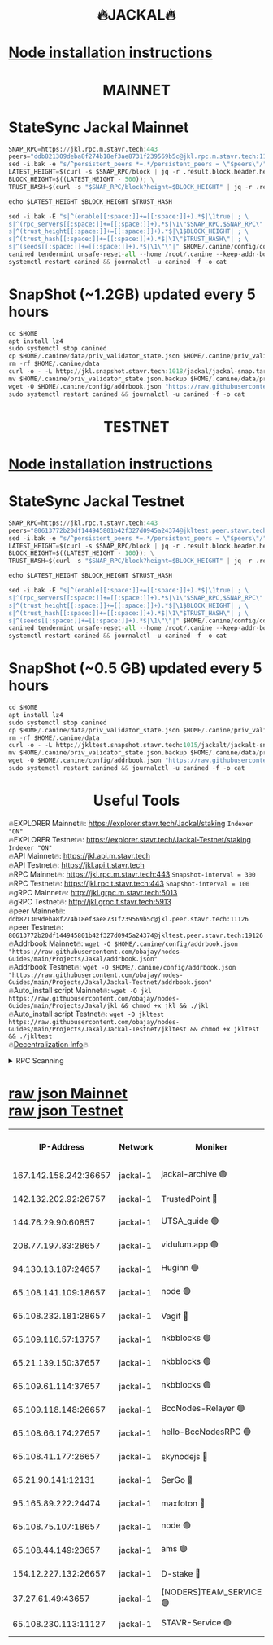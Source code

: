 <h1 align="center"> 🔥JACKAL🔥</h1>

[Node installation instructions](https://github.com/obajay/nodes-Guides/tree/main/Projects/Jakal)
=

<h1 align="center"> MAINNET</h1>

# StateSync Jackal Mainnet
```python
SNAP_RPC=https://jkl.rpc.m.stavr.tech:443
peers="ddb821309deba8f274b18ef3ae8731f239569b5c@jkl.rpc.m.stavr.tech:11126"
sed -i.bak -e "s/^persistent_peers *=.*/persistent_peers = \"$peers\"/" $HOME/.canine/config/config.toml
LATEST_HEIGHT=$(curl -s $SNAP_RPC/block | jq -r .result.block.header.height); \
BLOCK_HEIGHT=$((LATEST_HEIGHT - 500)); \
TRUST_HASH=$(curl -s "$SNAP_RPC/block?height=$BLOCK_HEIGHT" | jq -r .result.block_id.hash)

echo $LATEST_HEIGHT $BLOCK_HEIGHT $TRUST_HASH

sed -i.bak -E "s|^(enable[[:space:]]+=[[:space:]]+).*$|\1true| ; \
s|^(rpc_servers[[:space:]]+=[[:space:]]+).*$|\1\"$SNAP_RPC,$SNAP_RPC\"| ; \
s|^(trust_height[[:space:]]+=[[:space:]]+).*$|\1$BLOCK_HEIGHT| ; \
s|^(trust_hash[[:space:]]+=[[:space:]]+).*$|\1\"$TRUST_HASH\"| ; \
s|^(seeds[[:space:]]+=[[:space:]]+).*$|\1\"\"|" $HOME/.canine/config/config.toml
canined tendermint unsafe-reset-all --home /root/.canine --keep-addr-book
systemctl restart canined && journalctl -u canined -f -o cat
```
# SnapShot (~1.2GB) updated every 5 hours
```python
cd $HOME
apt install lz4
sudo systemctl stop canined
cp $HOME/.canine/data/priv_validator_state.json $HOME/.canine/priv_validator_state.json.backup
rm -rf $HOME/.canine/data
curl -o - -L http://jkl.snapshot.stavr.tech:1018/jackal/jackal-snap.tar.lz4 | lz4 -c -d - | tar -x -C $HOME/.canine --strip-components 2
mv $HOME/.canine/priv_validator_state.json.backup $HOME/.canine/data/priv_validator_state.json
wget -O $HOME/.canine/config/addrbook.json "https://raw.githubusercontent.com/obajay/nodes-Guides/main/Projects/Jakal/addrbook.json"
sudo systemctl restart canined && journalctl -u canined -f -o cat
```

<h1 align="center"> TESTNET</h1>

[Node installation instructions](https://github.com/obajay/nodes-Guides/tree/main/Projects/Jakal/Jackal-Testnet)
=

# StateSync Jackal Testnet
```python
SNAP_RPC=https://jkl.rpc.t.stavr.tech:443
peers="80613772b20df144945801b42f327d0945a24374@jkltest.peer.stavr.tech:19126"
sed -i.bak -e "s/^persistent_peers *=.*/persistent_peers = \"$peers\"/" $HOME/.canine/config/config.toml
LATEST_HEIGHT=$(curl -s $SNAP_RPC/block | jq -r .result.block.header.height); \
BLOCK_HEIGHT=$((LATEST_HEIGHT - 100)); \
TRUST_HASH=$(curl -s "$SNAP_RPC/block?height=$BLOCK_HEIGHT" | jq -r .result.block_id.hash)

echo $LATEST_HEIGHT $BLOCK_HEIGHT $TRUST_HASH

sed -i.bak -E "s|^(enable[[:space:]]+=[[:space:]]+).*$|\1true| ; \
s|^(rpc_servers[[:space:]]+=[[:space:]]+).*$|\1\"$SNAP_RPC,$SNAP_RPC\"| ; \
s|^(trust_height[[:space:]]+=[[:space:]]+).*$|\1$BLOCK_HEIGHT| ; \
s|^(trust_hash[[:space:]]+=[[:space:]]+).*$|\1\"$TRUST_HASH\"| ; \
s|^(seeds[[:space:]]+=[[:space:]]+).*$|\1\"\"|" $HOME/.canine/config/config.toml
canined tendermint unsafe-reset-all --home /root/.canine --keep-addr-book
systemctl restart canined && journalctl -u canined -f -o cat
```
# SnapShot (~0.5 GB) updated every 5 hours
```python
cd $HOME
apt install lz4
sudo systemctl stop canined
cp $HOME/.canine/data/priv_validator_state.json $HOME/.canine/priv_validator_state.json.backup
rm -rf $HOME/.canine/data
curl -o - -L http://jkltest.snapshot.stavr.tech:1015/jackalt/jackalt-snap.tar.lz4 | lz4 -c -d - | tar -x -C $HOME/.canine --strip-components 2
mv $HOME/.canine/priv_validator_state.json.backup $HOME/.canine/data/priv_validator_state.json
wget -O $HOME/.canine/config/addrbook.json "https://raw.githubusercontent.com/obajay/nodes-Guides/main/Projects/Jakal/Jackal-Testnet/addrbook.json"
sudo systemctl restart canined && journalctl -u canined -f -o cat
```

 <h1 align="center"> Useful Tools</h1>

🔥EXPLORER Mainnet🔥:      https://explorer.stavr.tech/Jackal/staking		        `Indexer "ON"` \
🔥EXPLORER Testnet🔥:      https://explorer.stavr.tech/Jackal-Testnet/staking     `Indexer "ON"` \
🔥API Mainnet🔥: 			 		 https://jkl.api.m.stavr.tech \
🔥API Testnet🔥: 			 		 https://jkl.api.t.stavr.tech \
🔥RPC Mainnet🔥:           https://jkl.rpc.m.stavr.tech:443              `Snapshot-interval = 300` \
🔥RPC Testnet🔥:           https://jkl.rpc.t.stavr.tech:443              `Snapshot-interval = 100` \
🔥gRPC Mainnet🔥:          http://jkl.grpc.m.stavr.tech:5013 \
🔥gRPC Testnet🔥:          http://jkl.grpc.t.stavr.tech:5913 \
🔥peer Mainnet🔥:					 `ddb821309deba8f274b18ef3ae8731f239569b5c@jkl.peer.stavr.tech:11126` \
🔥peer Testnet🔥:					 `80613772b20df144945801b42f327d0945a24374@jkltest.peer.stavr.tech:19126` \
🔥Addrbook Mainnet🔥:    ```wget -O $HOME/.canine/config/addrbook.json "https://raw.githubusercontent.com/obajay/nodes-Guides/main/Projects/Jakal/addrbook.json"``` \
🔥Addrbook Testnet🔥:    ```wget -O $HOME/.canine/config/addrbook.json "https://raw.githubusercontent.com/obajay/nodes-Guides/main/Projects/Jakal/Jackal-Testnet/addrbook.json"``` \
🔥Auto_install script Mainnet🔥: ```wget -O jkl https://raw.githubusercontent.com/obajay/nodes-Guides/main/Projects/Jakal/jkl && chmod +x jkl && ./jkl``` \
🔥Auto_install script Testnet🔥: ```wget -O jkltest https://raw.githubusercontent.com/obajay/nodes-Guides/main/Projects/Jakal/Jackal-Testnet/jkltest && chmod +x jkltest && ./jkltest``` \
🔥[Decentralization Info](https://github.com/obajay/StateSync-snapshots/tree/main/Projects/Jackal/Decentralization)🔥


<details>
<summary>RPC Scanning</summary>

<h2 align="center"> We scan nodes in real time every 4 hours. And we provide the final result of RPC endpoints.
We cannot influence the operation of these nodes in any way. </h2>


```python
If Voting Power is higher than 0 --> then the Node is a validator of the network and may be subject to attack and be a potential threat to the chain.
```
```python
We marked such validators with a red symbol
```

</details>

[raw json Mainnet](https://rpc-check.jaclalm.stavr.tech/jaclalm/rpc-jaclalm-result.json) \
[raw json Testnet](https://github.com/obajay/StateSync-snapshots/tree/main/Projects/Jackal/Rpc-Check-Testnet)
=

<table><tr><th>IP-Address</th><th>Network</th><th>Moniker</th><th>Latest Block Height</th><th>Earliest Block Height</th><th>Catching Up</th><th>Tx Index</th><th>Voting Power</th><th>Scan Time</th></tr><tr><td>167.142.158.242:36657</td><td>jackal-1</td><td>jackal-archive 🟢</td><td>6619917</td><td>2770293</td><td>False</td><td>on</td><td>0</td><td>2024-02-24T17:51:58.252099402UTC</td></tr><tr><td>142.132.202.92:26757</td><td>jackal-1</td><td>TrustedPoint 🔴</td><td>6619893</td><td>6129401</td><td>False</td><td>on</td><td>290902</td><td>2024-02-24T17:49:33.068433072UTC</td></tr><tr><td>144.76.29.90:60857</td><td>jackal-1</td><td>UTSA_guide 🟢</td><td>6619906</td><td>6280001</td><td>False</td><td>on</td><td>0</td><td>2024-02-24T17:50:54.758852980UTC</td></tr><tr><td>208.77.197.83:28657</td><td>jackal-1</td><td>vidulum.app 🟢</td><td>6619916</td><td>6296001</td><td>False</td><td>on</td><td>0</td><td>2024-02-24T17:51:53.302115351UTC</td></tr><tr><td>94.130.13.187:24657</td><td>jackal-1</td><td>Huginn 🟢</td><td>6588265</td><td>6424001</td><td>False</td><td>on</td><td>0</td><td>2024-02-24T17:52:11.364348114UTC</td></tr><tr><td>65.108.141.109:18657</td><td>jackal-1</td><td>node 🟢</td><td>6619889</td><td>6444728</td><td>False</td><td>on</td><td>0</td><td>2024-02-24T17:49:11.429703086UTC</td></tr><tr><td>65.108.232.181:28657</td><td>jackal-1</td><td>Vagif 🔴</td><td>6619908</td><td>6462201</td><td>False</td><td>off</td><td>60003</td><td>2024-02-24T17:51:05.841031899UTC</td></tr><tr><td>65.109.116.57:13757</td><td>jackal-1</td><td>nkbblocks 🟢</td><td>6619921</td><td>6468668</td><td>False</td><td>on</td><td>0</td><td>2024-02-24T17:52:19.950685423UTC</td></tr><tr><td>65.21.139.150:37657</td><td>jackal-1</td><td>nkbblocks 🟢</td><td>6619891</td><td>6473101</td><td>False</td><td>on</td><td>0</td><td>2024-02-24T17:49:24.092985467UTC</td></tr><tr><td>65.109.61.114:37657</td><td>jackal-1</td><td>nkbblocks 🟢</td><td>6619899</td><td>6473101</td><td>False</td><td>on</td><td>0</td><td>2024-02-24T17:50:10.551367218UTC</td></tr><tr><td>65.109.118.148:26657</td><td>jackal-1</td><td>BccNodes-Relayer 🟢</td><td>6619904</td><td>6489001</td><td>False</td><td>on</td><td>0</td><td>2024-02-24T17:50:44.059567560UTC</td></tr><tr><td>65.108.66.174:27657</td><td>jackal-1</td><td>hello-BccNodesRPC 🟢</td><td>6619906</td><td>6489001</td><td>False</td><td>on</td><td>0</td><td>2024-02-24T17:50:57.168916248UTC</td></tr><tr><td>65.108.41.177:26657</td><td>jackal-1</td><td>skynodejs 🔴</td><td>6619917</td><td>6509001</td><td>False</td><td>on</td><td>83702</td><td>2024-02-24T17:51:58.600404419UTC</td></tr><tr><td>65.21.90.141:12131</td><td>jackal-1</td><td>SerGo 🔴</td><td>6619891</td><td>6519891</td><td>False</td><td>off</td><td>51100</td><td>2024-02-24T17:49:26.547670537UTC</td></tr><tr><td>95.165.89.222:24474</td><td>jackal-1</td><td>maxfoton 🔴</td><td>6619908</td><td>6519908</td><td>False</td><td>off</td><td>117661</td><td>2024-02-24T17:51:06.310793437UTC</td></tr><tr><td>65.108.75.107:18657</td><td>jackal-1</td><td>node 🟢</td><td>6619900</td><td>6564077</td><td>False</td><td>on</td><td>0</td><td>2024-02-24T17:50:21.159076478UTC</td></tr><tr><td>65.108.44.149:23657</td><td>jackal-1</td><td>ams 🟢</td><td>6619910</td><td>6571141</td><td>False</td><td>on</td><td>0</td><td>2024-02-24T17:51:19.090444045UTC</td></tr><tr><td>154.12.227.132:26657</td><td>jackal-1</td><td>D-stake 🔴</td><td>6619888</td><td>6591001</td><td>False</td><td>off</td><td>130243</td><td>2024-02-24T17:49:06.857716790UTC</td></tr><tr><td>37.27.61.49:43657</td><td>jackal-1</td><td>[NODERS]TEAM_SERVICE 🟢</td><td>6619886</td><td>6591201</td><td>False</td><td>on</td><td>0</td><td>2024-02-24T17:48:55.748371520UTC</td></tr><tr><td>65.108.230.113:11127</td><td>jackal-1</td><td>STAVR-Service 🟢</td><td>6619911</td><td>6617401</td><td>False</td><td>on</td><td>0</td><td>2024-02-24T17:51:25.590254477UTC</td></tr></table>

